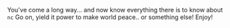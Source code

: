 You've come a long way... and now know everything there is to know about `nc` Go on, yield it power to make world peace.. or something else! Enjoy!